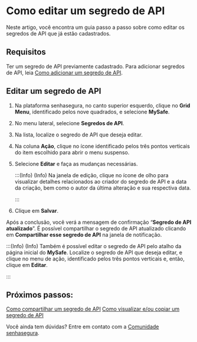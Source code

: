 # Como editar um segredo de API

Neste artigo, você encontra um guia passo a passo sobre como editar os segredos de API que já estão cadastrados.

## Requisitos

Ter um segredo de API previamente cadastrado. Para adicionar segredos de API, leia [Como adicionar um segredo de API](/v3-32/docs/pt/mysafe-api-secret-add).

## Editar um segredo de API

1. Na plataforma senhasegura, no canto superior esquerdo, clique no **Grid Menu**, identificado pelos nove quadrados, e selecione **MySafe**.
2. No menu lateral, selecione **Segredos de API**. 
3. Na lista, localize o segredo de API que deseja editar.
4. Na coluna **Ação**, clique no ícone identificado pelos três pontos verticais do item escolhido para abrir o menu suspenso.
5. Selecione **Editar** e faça as mudanças necessárias.

    :::(Info) (Info)
    Na janela de edição, clique no ícone de olho para visualizar detalhes relacionados ao criador do segredo de API e a data da criação, bem como o autor da última alteração e sua respectiva data. 

    :::

6. Clique em **Salvar**.

Após a conclusão, você verá a mensagem de confirmação “**Segredo de API atualizado**”. É possível compartilhar o segredo de API atualizado clicando em **Compartilhar esse segredo de API** na janela de notificação.

:::(Info) (Info)
Também é possível editar o segredo de API pelo atalho da página inicial do **MySafe**. Localize o segredo de API que deseja editar, e clique no menu de ação, identificado pelos três pontos verticais e, então, clique em **Editar**.

:::


## Próximos passos:
[Como compartilhar um segredo de API](/v3-32/docs/pt/mysafe-api-secret-share)
[Como visualizar e/ou copiar um segredo de API](/v3-32/docs/pt/mysafe-api-secret-view-copy)

Você ainda tem dúvidas? Entre em contato com a [Comunidade senhasegura](https://community.senhasegura.io/).
